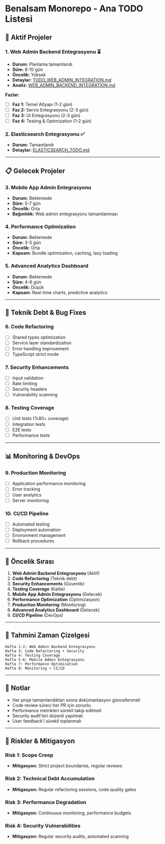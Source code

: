 # Benalsam Monorepo - Ana TODO Listesi

## 🚀 **Aktif Projeler**

### **1. Web Admin Backend Entegrasyonu** ⏳
- **Durum:** Planlama tamamlandı
- **Süre:** 8-10 gün
- **Öncelik:** Yüksek
- **Detaylar:** [TODO_WEB_ADMIN_INTEGRATION.md](./TODO_WEB_ADMIN_INTEGRATION.md)
- **Analiz:** [WEB_ADMIN_BACKEND_INTEGRATION.md](./WEB_ADMIN_BACKEND_INTEGRATION.md)

**Fazlar:**
- [ ] **Faz 1:** Temel Altyapı (1-2 gün)
- [ ] **Faz 2:** Servis Entegrasyonu (2-3 gün)
- [ ] **Faz 3:** UI Entegrasyonu (2-3 gün)
- [ ] **Faz 4:** Testing & Optimization (1-2 gün)

### **2. Elasticsearch Entegrasyonu** ✅
- **Durum:** Tamamlandı
- **Detaylar:** [ELASTICSEARCH_TODO.md](./ELASTICSEARCH_TODO.md)

---

## 📋 **Gelecek Projeler**

### **3. Mobile App Admin Entegrasyonu**
- **Durum:** Beklemede
- **Süre:** 5-7 gün
- **Öncelik:** Orta
- **Bağımlılık:** Web admin entegrasyonu tamamlanması

### **4. Performance Optimization**
- **Durum:** Beklemede
- **Süre:** 3-5 gün
- **Öncelik:** Orta
- **Kapsam:** Bundle optimization, caching, lazy loading

### **5. Advanced Analytics Dashboard**
- **Durum:** Beklemede
- **Süre:** 4-6 gün
- **Öncelik:** Düşük
- **Kapsam:** Real-time charts, predictive analytics

---

## 🔧 **Teknik Debt & Bug Fixes**

### **6. Code Refactoring**
- [ ] Shared types optimization
- [ ] Service layer standardization
- [ ] Error handling improvement
- [ ] TypeScript strict mode

### **7. Security Enhancements**
- [ ] Input validation
- [ ] Rate limiting
- [ ] Security headers
- [ ] Vulnerability scanning

### **8. Testing Coverage**
- [ ] Unit tests (%80+ coverage)
- [ ] Integration tests
- [ ] E2E tests
- [ ] Performance tests

---

## 📊 **Monitoring & DevOps**

### **9. Production Monitoring**
- [ ] Application performance monitoring
- [ ] Error tracking
- [ ] User analytics
- [ ] Server monitoring

### **10. CI/CD Pipeline**
- [ ] Automated testing
- [ ] Deployment automation
- [ ] Environment management
- [ ] Rollback procedures

---

## 🎯 **Öncelik Sırası**

1. **Web Admin Backend Entegrasyonu** (Aktif)
2. **Code Refactoring** (Teknik debt)
3. **Security Enhancements** (Güvenlik)
4. **Testing Coverage** (Kalite)
5. **Mobile App Admin Entegrasyonu** (Gelecek)
6. **Performance Optimization** (Optimizasyon)
7. **Production Monitoring** (Monitoring)
8. **Advanced Analytics Dashboard** (Gelecek)
9. **CI/CD Pipeline** (DevOps)

---

## 📅 **Tahmini Zaman Çizelgesi**

```
Hafta 1-2: Web Admin Backend Entegrasyonu
Hafta 3: Code Refactoring + Security
Hafta 4: Testing Coverage
Hafta 5-6: Mobile Admin Entegrasyonu
Hafta 7: Performance Optimization
Hafta 8: Monitoring + CI/CD
```

---

## 📝 **Notlar**

- Her proje tamamlandıktan sonra dokümantasyon güncellenmeli
- Code review süreci her PR için zorunlu
- Performance metrikleri sürekli takip edilmeli
- Security audit'leri düzenli yapılmalı
- User feedback'i sürekli toplanmalı

---

## 🚨 **Riskler & Mitigasyon**

### **Risk 1: Scope Creep**
- **Mitigasyon:** Strict project boundaries, regular reviews

### **Risk 2: Technical Debt Accumulation**
- **Mitigasyon:** Regular refactoring sessions, code quality gates

### **Risk 3: Performance Degradation**
- **Mitigasyon:** Continuous monitoring, performance budgets

### **Risk 4: Security Vulnerabilities**
- **Mitigasyon:** Regular security audits, automated scanning 